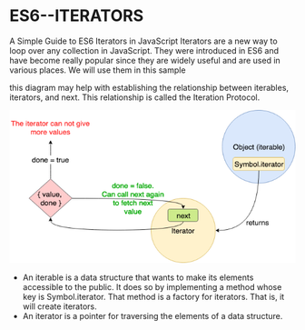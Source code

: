 # ES6--ITERATORS
A Simple Guide to ES6 Iterators in JavaScript
Iterators are a new way to loop over any collection in JavaScript. 
They were introduced in ES6 and have become really popular since they are widely useful and are used in various places.
We will use them in this sample

this diagram may help with establishing the relationship between iterables, iterators, and next. This relationship is called the Iteration Protocol.


![Iterator](Iterator.png)

- An iterable is a data structure that wants to make its elements accessible to the public. It does so by implementing a method whose key is Symbol.iterator. That method is a factory for iterators. That is, it will create iterators.
- An iterator is a pointer for traversing the elements of a data structure.
